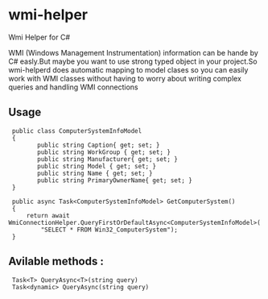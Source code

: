 # wmi-helper
Wmi Helper for C#

WMI (Windows Management Instrumentation) information can be hande by C# easly.But maybe you want to use strong typed object in your project.So wmi-helperd does automatic mapping to model clases so you can easily work with WMI classes without having to worry about writing complex queries and handling WMI connections

## Usage

     public class ComputerSystemInfoModel
     {
            public string Caption{ get; set; }
            public string WorkGroup { get; set; }
            public string Manufacturer{ get; set; }
            public string Model { get; set; }
            public string Name { get; set; }
            public string PrimaryOwnerName{ get; set; }
     }
        
     public async Task<ComputerSystemInfoModel> GetComputerSystem()
     {
         return await WmiConnectionHelper.QueryFirstOrDefaultAsync<ComputerSystemInfoModel>(
             "SELECT * FROM Win32_ComputerSystem");
     }

## Avilable methods :

     Task<T> QueryAsync<T>(string query)
     Task<dynamic> QueryAsync(string query)

